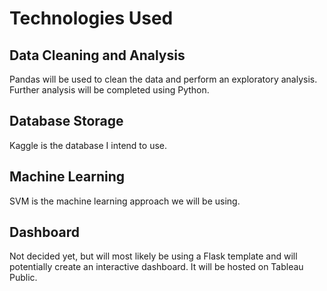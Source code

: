 # Technologies Used
## Data Cleaning and Analysis
Pandas will be used to clean the data and perform an exploratory analysis. Further analysis will be completed using Python.

## Database Storage
Kaggle is the database I intend to use.

## Machine Learning
SVM is the machine learning approach we will be using.

## Dashboard
Not decided yet, but will most likely be using a Flask template and will potentially create an interactive dashboard. It will be hosted on Tableau Public.
